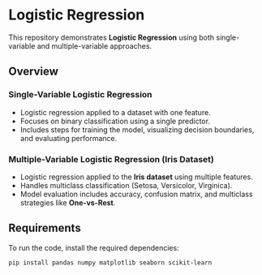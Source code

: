 # Logistic Regression 

This repository demonstrates **Logistic Regression** using both single-variable and multiple-variable approaches.

## Overview

### Single-Variable Logistic Regression
- Logistic regression applied to a dataset with one feature.
- Focuses on binary classification using a single predictor.
- Includes steps for training the model, visualizing decision boundaries, and evaluating performance.

### Multiple-Variable Logistic Regression (Iris Dataset)
- Logistic regression applied to the **Iris dataset** using multiple features.
- Handles multiclass classification (Setosa, Versicolor, Virginica).
- Model evaluation includes accuracy, confusion matrix, and multiclass strategies like **One-vs-Rest**.

## Requirements

To run the code, install the required dependencies:

```bash
pip install pandas numpy matplotlib seaborn scikit-learn

